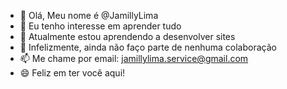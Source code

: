 - 👋 Olá, Meu nome é @JamillyLima
- 👀 Eu tenho interesse em aprender tudo
- 🌱 Atualmente estou aprendendo a desenvolver sites
- 💞️ Infelizmente, ainda não faço parte de nenhuma colaboração
- 📫 Me chame por email: jamillylima.service@gmail.com
- 😄 Feliz em ter você aqui!

